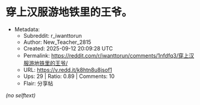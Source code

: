 # 穿上汉服游地铁里的王爷。

- Metadata:
  - Subreddit: r_iwanttorun
  - Author: New_Teacher_2815
  - Created: 2025-09-12 20:09:28 UTC
  - Permalink: https://reddit.com/r/iwanttorun/comments/1nfdfq3/穿上汉服游地铁里的王爷/
  - URL: https://v.redd.it/k8htn8u8jsof1
  - Ups: 29 | Ratio: 0.89 | Comments: 10
  - Flair: 分享帖

_(no selftext)_
